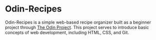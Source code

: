 # Odin-Recipes

Odin-Recipes is a simple web-based recipe organizer built as a beginner project through [The Odin Project](https://www.theodinproject.com). This project serves to introduce basic concepts of web development, including HTML, CSS, and Git.
